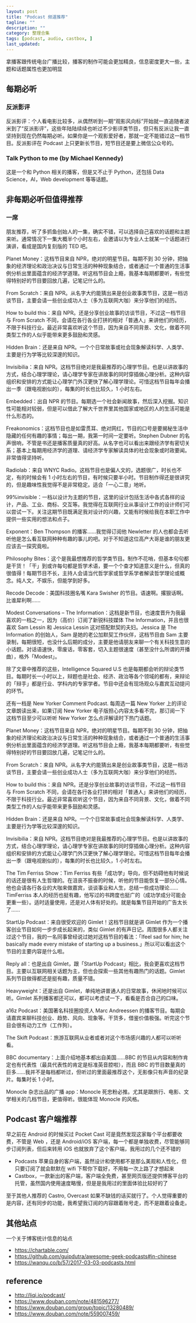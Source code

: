 ```yaml
---
layout: post
title: "Podcast 频道推荐"
tagline: ""
description: ""
category: 整理合集
tags: [podcast, audio, castbox, ]
last_updated:
---
```




拿播客跟传统电台广播比较，播客的制作可能会更加精良，信息密度更大一些，主题和话题属性也更加明显

## 每期必听

### 反派影评

反派影评：个人看电影比较多，从偶然听到一期“观影风向标”开始就一直追随者波米到了“反派影评”，这些年陆陆续续也听过不少影评类节目，但只有反派让我一直坚持到现在仍然每期必听。如果你是一个观影爱好者，那就一定不能错过这一档节目。反派影评在 Podcast 上只更新长节目，短节目还是要上微信公众号的。

### Talk Python to me (by Michael Kennedy)
这是一个和 Python 相关的播客，但是又不止于 Python，还包括 Data Science，AI，Web development 等等话题。


## 非每期必听但值得推荐


### 一席
朋友推荐，听了多抓鱼创始人的一集，确实不错，可以选择自己喜欢的话题和主题来听。通常情况下一集大概半个小时左右，会邀请以为专业人士就某一个话题进行演讲，看成是国内复刻版的 TED 吧。



Planet Money：这档节目来自 NPR，绝对的明星节目。每期不到 30 分钟，把抽象的经济理论和政治决议与日常生活的种种现象结合，或者通过一个普通的生活事例分析出里面蕴含的经济学道理。听这档节目会上瘾，我基本每期都要听，有些觉得特别好的节目要回放几遍，记笔记什么的。

From Scratch：来自 NPR。从名字大约能猜出来是创业故事类节目，这是一档访谈节目，主要会请一些创业成功人士（多为互联网大咖）来分享他们的经历。

How to build this：来自 NPR。还是分享创业故事的访谈节目，不过这一档节目与 From Scratch 不同，会请在各行各业打拼的相对「普通人」来讲他们的经历，不限于科技行业。最近非常喜欢听这个节目，因为来自不同背景、文化，做着不同类型工作的人似乎能带来更多鼓励和灵感。

Hidden Brain：还是来自 NPR。一个个日常故事或社会现象解读科学、人类学、主要是行为学等比较深邃的知识。

Invisibilia：来自 NPR。这档节目绝对是我最推荐的心理学节目。也是以讲故事的方式，结合心理学理论，请心理学专家在讲故事的同时穿插做心理分析。这种内容组织和安排的方式能让心理学门外汉更快了解心理学理论。可惜这档节目每年会播出一季（跟电视剧似的），每集的时长也比较久，1 小时左右。



Embedded：出自 NPR 的节目。每期选一个社会新闻故事，然后深入挖掘。知识性可能相对较弱，但是可以借此了解大千世界里其他国家或地区的人的生活可能是什么形态的。

Freakonomics：这档节目也是如雷贯耳、绝对网红，节目的口号是要揭秘生活中隐藏的任何有趣的事情；每出一期，我第一时间一定要听。Stephen Dubner 的名声很响，不管是书还是播客质量真的好高。从名字也可以看出来跟经济学有密切关系；基本上每期用经济学的道理、请经济学专家解读具体的社会现象或时政要闻。非常值得坚持听。

Radiolab：来自 WNYC Radio。这档节目也是偏人文的，选题很广，时长也不定，有的时候会有 1 小时左右的节目，有时候只要半小时。节目制作得还是很讲究的，但是趣味性我觉得不是非常稳定。适合「一心二意」地听。

99%invisible：一档以设计为主题的节目，这里的设计包括生活中各式各样的设计，产品、工业、商标、交互等。我觉得在互联网行业从事设计工作的设计师们可以尝试一下。关注这期节目既满足我对设计的兴趣，又能有时候给我在本职工作中提供一些实用的想法和点子。

Exponent：Ben Thompson 的播客……我觉得订阅他 Newletter 的人也都会去听听他是怎么看互联网种种有趣的事儿的吧。对于不知道这位高产大哥是谁的朋友更应该去一探究竟啦。

Philosophy Bites：这个是我最想推荐的哲学类节目。制作不花哨，但基本句句都是干货！「干」到或许每句都是哲学术语，要一个个查才知道意义是什么，但真的很值得！每期节目不长，主持人会请当代哲学家或哲学系学者解读哲学理论或概念。纯人文，不娱乐，但能学到好多。



Recode Decode：美国科技圈名嘴 Kara Swisher 的节目。语速啊。撂狠话啊。比谁犀利啊……

Modest Conversations – The Information：这档是新节目，也速度晋升为我最喜欢的一档之一，因为（高价）订阅了新锐科技媒体 The Information，并且也很喜欢 Sam Lessin 和 Jessica Lessin 这对搭配默契的夫妇。Jessica 是 The Information 的创始人，Sam 是她的老公加默契工作伙伴，这档节目由 Sam 主要录制，每期很短，也没什么后期的成分，主要是他请朋友来聊一个有关科技生意的小话题。对话语速快，零废话，零客套，切入主题很速度（甚至没什么所谓的开播曲），格外「Modest」。

除了文章中推荐的这些，Intelligence Squared U.S 也是每期都会听的辩论类节目。每期时长一小时以上，辩题也是社会、经济、政治等各个领域的都有，来辩论的「辩手」都是行业、学科内的专家学者。节目中还会有现场观众与嘉宾互动提问的环节。

还有一档是 New Yorker Comment Podcast. 每周选一篇 New Yorker 上的评论文章朗读出来，如果订阅 New Yorker 电子版担心内容太多看不完，那订阅一下这档节目至少可以听听 New Yorker 怎么点评解读时下热门话题。

Planet Money：这档节目来自 NPR，绝对的明星节目。每期不到 30 分钟，把抽象的经济理论和政治决议与日常生活的种种现象结合，或者通过一个普通的生活事例分析出里面蕴含的经济学道理。听这档节目会上瘾，我基本每期都要听，有些觉得特别好的节目要回放几遍，记笔记什么的。

From Scratch：来自 NPR。从名字大约能猜出来是创业故事类节目，这是一档访谈节目，主要会请一些创业成功人士（多为互联网大咖）来分享他们的经历。

How to build this：来自 NPR。还是分享创业故事的访谈节目，不过这一档节目与 From Scratch 不同，会请在各行各业打拼的相对「普通人」来讲他们的经历，不限于科技行业。最近非常喜欢听这个节目，因为来自不同背景、文化，做着不同类型工作的人似乎能带来更多鼓励和灵感。

Hidden Brain：还是来自 NPR。一个个日常故事或社会现象解读科学、人类学、主要是行为学等比较深邃的知识。

Invisibilia：来自 NPR。这档节目绝对是我最推荐的心理学节目。也是以讲故事的方式，结合心理学理论，请心理学专家在讲故事的同时穿插做心理分析。这种内容组织和安排的方式能让心理学门外汉更快了解心理学理论。可惜这档节目每年会播出一季（跟电视剧似的），每集的时长也比较久，1 小时左右。







The Tim Ferriss Show：Tim Ferriss 有些「成功学」导向，但不妨碍他有时候说的话还是很有人生哲理的。在沮丧不振奋的时候，听他的节目能恢复一部分心情。他也会请各行各业的大咖来做嘉宾，谈谈事业和人生，总结一些成功理论……TimFerriss 本人的经历也挺有趣，他写过的书跨度也挺广的（成功学成分可能会更重一些）。适时适量使用，还是对人体有好处的。就是每集节目开始的广告太长了……

StartUp Podcast：来自很受欢迎的 Gimlet！这档节目就是讲 Gimlet 作为一个播客创业节目如何一步步成长起来的，类似 Gimlet 的有声日记。周围很多人都关注过这个节目，我的一名同事曾经说过她对这档节目的看法：「Ifeel sad for him; he basically made every mistake of starting up a business.」所以可以看出这个节目的主要内容是什么啦。


Reply all：也是出自 Gimlet，跟「StartUp Podcast」相比，我会更喜欢这档节目。主要以互联网相关话题为主，但也会探索一些其他有趣热门的话题。Gimlet 系列节目做得都还是挺有趣，质量不错。

Heavyweight：还是出自 Gimlet，单纯地讲普通人的日常故事，休闲地时候可以听。Gimlet 系列播客都还可以，都可以考虑试一下，看看是否合自己的口味。

a16z Podcast：美国著名科技圈投资人 Marc Andreessen 的播客节目。每期会请嘉宾来聊科技创业、趋势、风向、现象等。干货多，借鉴价值极强。听完这个节目会很有动力工作（工作狗）。

The Skift Podcast：旅游互联网从业者或者对这个市场感兴趣的人都可以听听看。

BBC documentary：上面介绍地基本都出自美国……BBC 的节目从内容和制作肯定也有代表性（最具代表性的肯定是标准英音腔啦），而且 BBC 的节目数量真的巨多……我并不是每档都听过，但听过的里面最推荐这个，无影像只有声音的纪录片。每集时长 1 小时。

Monocle 杂志出品的广播 app：Monocle 死忠粉必推。尤其是跟旅行、电影、文学相关的几档节目，更值得听。很能体现 Monocle 的风格。


## Podcast 客户端推荐
早之前在 Android 的时候买过 Pocket Cast 可是竟然发现这家每个平台都要收费，不管是 Web ，还是 Android/iOS 客户端，每一个都是单独收费，尽管能够同步订阅列表，但后来转用 iOS 也就放弃了这个客户端，我用过的几个还不错的

- Podcasts 苹果自身的客户端，虽然设计和使用都不是那么美观和人性化，但只要订阅了就会默默在 wifi 下帮你下载好，不用每一次上路了才想起来
- Castbox，一款新出的客户端，客户端全免费，甚至网页版还提供博客平台的托管，虽然国内使用速度略慢，但是是我用过的里面体验比较好的了

至于其他人推荐的 Castro, Overcast 如果不缺钱的话买就行了。个人觉得重要的是内容，还有同步的功能，我希望我订阅的内容跟着账号走，而不是跟着设备走。


## 其他站点

一个关于博客统计信息的站点

- https://chartable.com/
- https://github.com/guipdutra/awesome-geek-podcasts#in-chinese
- https://wanqu.co/b/57/2017-03-03-podcasts.html


## reference

- <http://liqi.io/podcast/>
- <https://www.douban.com/note/481596277/>
- <https://www.douban.com/group/topic/13280489/>
- <https://www.douban.com/note/559007459/>
